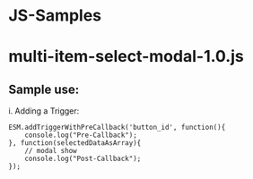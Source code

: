# JS-Samples

# multi-item-select-modal-1.0.js

## Sample use:

i. Adding a Trigger:
```JS
ESM.addTriggerWithPreCallback('button_id', function(){
	console.log("Pre-Callback");
}, function(selectedDataAsArray){
	// modal show
	console.log("Post-Callback");
});
```
